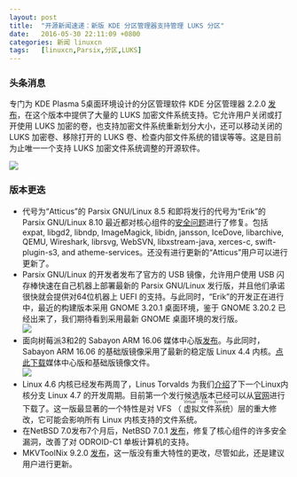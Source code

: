 ```yaml
---
layout: post
title:	"开源新闻速递：新版 KDE 分区管理器支持管理 LUKS 分区"
date:	2016-05-30 22:11:09 +0800 
categories:	新闻 linuxcn 
tags:	[linuxcn,Parsix,分区,LUKS]
---
```



### 头条消息


专门为 KDE Plasma 5桌面环境设计的分区管理软件 KDE 分区管理器 2.2.0 [发布](https://stikonas.eu/wordpress/2016/05/27/kde-partition-manager-2-2-0/)，在这个版本中提供了大量的 LUKS 加密文件系统支持。它允许用户关闭或打开使用 LUKS 加密的卷，也支持加密文件系统重新划分大小，还可以移动关闭的 LUKS 加密卷、移除打开的 LUKS 卷、检查内部文件系统的错误等等。这是目前为止唯一一个支持 LUKS 加密文件系统调整的开源软件。


![](/Asserts/Images//attachment/album/201605/30/221113whx44oo2pvz2vjr1.jpg)


### 版本更迭


* 代号为“Atticus”的 Parsix GNU/Linux 8.5 和即将发行的代号为“Erik”的 Parsix GNU/Linux 8.10 最近都对核心组件的[安全问题](http://www.parsix.org/wiki/Security)进行了修复。包括 expat, libgd2, libndp, ImageMagick, libidn, jansson, IceDove, libarchive, QEMU, Wireshark, librsvg, WebSVN, libxstream-java, xerces-c, swift-plugin-s3, and atheme-services。还没有进行更新的“Atticus”用户可以进行更新了。
* Parsix GNU/Linux 的开发者发布了官方的 USB 镜像，允许用户使用 USB 闪存棒快速在自己机器上部署最新的 Parsix GNU/Linux 发行版，并且他们承诺很快就会提供对64位机器上 UEFI 的支持。与此同时，“Erik”的开发正在进行中，最近的构建版本采用 GNOME 3.20.1 桌面环境，鉴于 GNOME 3.20.2 已经出来了，我们期待看到采用最新 GNOME 桌面环境的发行版。  
![](/Asserts/Images//attachment/album/201605/30/221114kee2uvvys21uh4zh.jpg)
* 面向树莓派3和2的 Sabayon ARM 16.06 媒体中心版[发布](https://www.sabayon.org/article/special-release-sabayon-1606-arm)。与此同时，Sabayon ARM 16.06 的基础版镜像采用了最新的稳定版 Linux 4.4 内核。[点此下载](http://mirror.it.sabayon.org/iso/monthly/)媒体中心版和基础版镜像文件。  
![](/Asserts/Images//attachment/album/201605/30/221115x27a386nw4mwtapo.jpg)
* Linux 4.6 内核已经发布两周了，Linus Torvalds 为我们[介绍](http://lkml.iu.edu/hypermail/linux/kernel/1605.3/02880.html)了下一个Linux内核分支 Linux 4.7 的开发周期。目前第一个发行候选版本已经可以从[官网](https://www.kernel.org/)进行下载了。这一版最显著的一个特性是对 VFS （<ruby> 虚拟文件系统 <rp>  （ </rp> <rt>  Virtual File System </rt> <rp>  ） </rp></ruby>）层的重大修改，它可能会影响所有 Linux 内核支持的文件系统。
* 在NetBSD 7.0发布7个月后，NetBSD 7.0.1 [发布](http://www.netbsd.org/releases/formal-7/NetBSD-7.0.1.html)，修复了核心组件的许多安全漏洞，改善了对 ODROID-C1 单板计算机的支持。
* MKVToolNix 9.2.0 [发布](https://www.bunkus.org/blog/2016/05/mkvtoolnix-v9-2-0-released/)，这一版没有重大特性的更改，尽管如此，还是建议用户进行更新。
